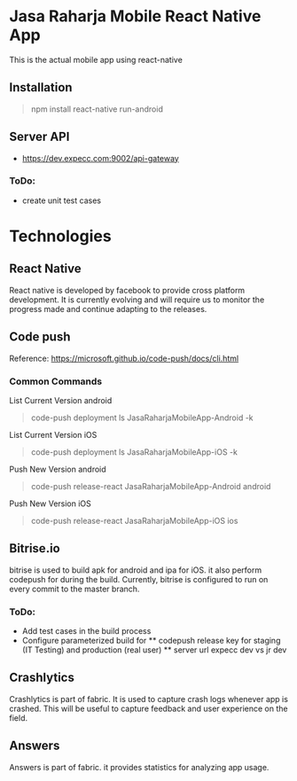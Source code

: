 # Jasa Raharja Mobile React Native App

This is the actual mobile app using react-native

## Installation
> npm install
> react-native run-android


## Server API
* https://dev.expecc.com:9002/api-gateway

### ToDo:
* create unit test cases



# Technologies
## React Native
React native is developed by facebook to provide cross platform development. It is currently evolving and will require us to monitor the progress made and continue adapting to the releases.


## Code push
Reference: https://microsoft.github.io/code-push/docs/cli.html

### Common Commands
List Current Version android
> code-push deployment ls JasaRaharjaMobileApp-Android -k

List Current Version iOS
> code-push deployment ls JasaRaharjaMobileApp-iOS -k

Push New Version android
> code-push release-react JasaRaharjaMobileApp-Android android

Push New Version iOS
> code-push release-react JasaRaharjaMobileApp-iOS ios



## Bitrise.io
bitrise is used to build apk for android and ipa for iOS. it also perform codepush for during the build.
Currently, bitrise is configured to run on every commit to the master branch.

### ToDo:
* Add test cases in the build process
* Configure parameterized build for
** codepush release key for staging (IT Testing) and production (real user)
** server url expecc dev vs jr dev



## Crashlytics
Crashlytics is part of fabric. It is used to capture crash logs whenever app is crashed. This will be useful to capture feedback and user experience on the field.

## Answers
Answers is part of fabric. it provides statistics for analyzing app usage.
